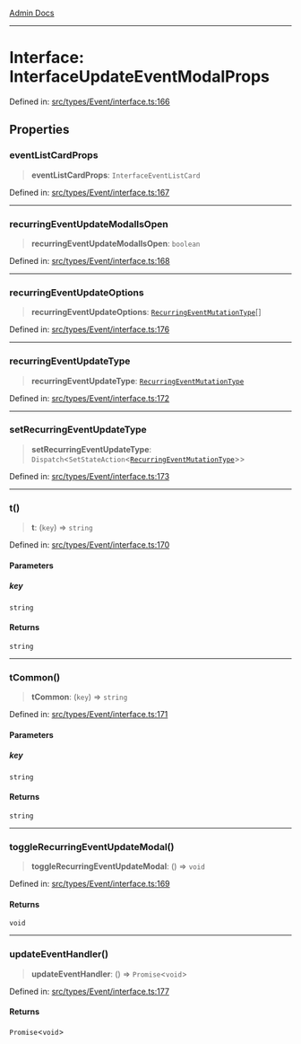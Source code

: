 [Admin Docs](/)

***

# Interface: InterfaceUpdateEventModalProps

Defined in: [src/types/Event/interface.ts:166](https://github.com/PalisadoesFoundation/talawa-admin/blob/main/src/types/Event/interface.ts#L166)

## Properties

### eventListCardProps

> **eventListCardProps**: `InterfaceEventListCard`

Defined in: [src/types/Event/interface.ts:167](https://github.com/PalisadoesFoundation/talawa-admin/blob/main/src/types/Event/interface.ts#L167)

***

### recurringEventUpdateModalIsOpen

> **recurringEventUpdateModalIsOpen**: `boolean`

Defined in: [src/types/Event/interface.ts:168](https://github.com/PalisadoesFoundation/talawa-admin/blob/main/src/types/Event/interface.ts#L168)

***

### recurringEventUpdateOptions

> **recurringEventUpdateOptions**: [`RecurringEventMutationType`](../../../../utils/recurrenceUtils/recurrenceTypes/enumerations/RecurringEventMutationType.md)[]

Defined in: [src/types/Event/interface.ts:176](https://github.com/PalisadoesFoundation/talawa-admin/blob/main/src/types/Event/interface.ts#L176)

***

### recurringEventUpdateType

> **recurringEventUpdateType**: [`RecurringEventMutationType`](../../../../utils/recurrenceUtils/recurrenceTypes/enumerations/RecurringEventMutationType.md)

Defined in: [src/types/Event/interface.ts:172](https://github.com/PalisadoesFoundation/talawa-admin/blob/main/src/types/Event/interface.ts#L172)

***

### setRecurringEventUpdateType

> **setRecurringEventUpdateType**: `Dispatch`\<`SetStateAction`\<[`RecurringEventMutationType`](../../../../utils/recurrenceUtils/recurrenceTypes/enumerations/RecurringEventMutationType.md)\>\>

Defined in: [src/types/Event/interface.ts:173](https://github.com/PalisadoesFoundation/talawa-admin/blob/main/src/types/Event/interface.ts#L173)

***

### t()

> **t**: (`key`) => `string`

Defined in: [src/types/Event/interface.ts:170](https://github.com/PalisadoesFoundation/talawa-admin/blob/main/src/types/Event/interface.ts#L170)

#### Parameters

##### key

`string`

#### Returns

`string`

***

### tCommon()

> **tCommon**: (`key`) => `string`

Defined in: [src/types/Event/interface.ts:171](https://github.com/PalisadoesFoundation/talawa-admin/blob/main/src/types/Event/interface.ts#L171)

#### Parameters

##### key

`string`

#### Returns

`string`

***

### toggleRecurringEventUpdateModal()

> **toggleRecurringEventUpdateModal**: () => `void`

Defined in: [src/types/Event/interface.ts:169](https://github.com/PalisadoesFoundation/talawa-admin/blob/main/src/types/Event/interface.ts#L169)

#### Returns

`void`

***

### updateEventHandler()

> **updateEventHandler**: () => `Promise`\<`void`\>

Defined in: [src/types/Event/interface.ts:177](https://github.com/PalisadoesFoundation/talawa-admin/blob/main/src/types/Event/interface.ts#L177)

#### Returns

`Promise`\<`void`\>
